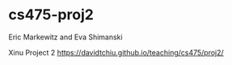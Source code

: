# cs475-proj2

Eric Markewitz and Eva Shimanski

Xinu Project 2
https://davidtchiu.github.io/teaching/cs475/proj2/
